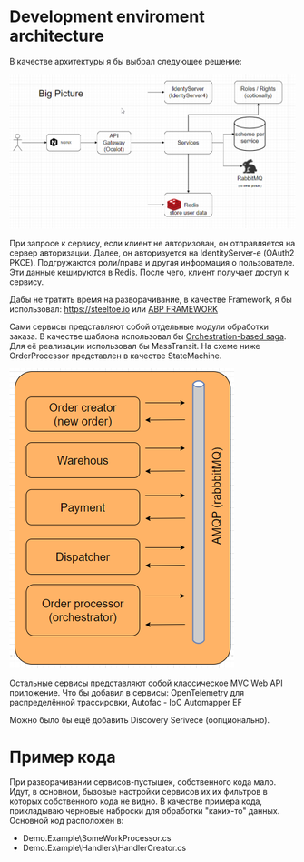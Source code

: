 # Development enviroment architecture
В качестве архитектуры я бы выбрал следующее решение:

![alt tag](/sourcers/big_picture.png "Development enviroment architecture")​

При запросе к сервису, если клиент не авторизован, он отправляется на сервер авторизации. Далее, он авторизуется на IdentityServer-е (OAuth2 PKCE). Подгружаются роли/права и другая информация о пользователе. Эти данные кешируются в Redis. После чего, клиент получает доступ к сервису.

Дабы не тратить время на разворачивание, в качестве Framework, я бы использовал: https://steeltoe.io или [ABP FRAMEWORK](https://docs.abp.io/en/abp/latest/Samples/Microservice-Demo)

Сами сервисы представляют собой отдельные модули обработки заказа. В качестве шаблона использовал бы [Orchestration-based saga](https://microservices.io/patterns/data/saga.html). Для её реализации использовал бы MassTransit. На схеме ниже OrderProcessor представлен в качестве StateMachine.

![alt tag](/sourcers/services1.png "Services")​

Остальные сервисы представляют собой классическое MVC Web API приложение. 
Что бы добавил в сервисы:
OpenTelemetry для распределённой трассировки,
Autofac - IoC
Automapper
EF

Можно было бы ещё добавить Discovery Serivece (оопционально).

# Пример кода
При разворачивании сервисов-пустышек, собственного кода мало. Идут, в основном, бызовые настройки сервисов их их фильтров в которых собственного кода не видно.
В качестве примера кода, прикладываю черновые наброски для обработки "каких-то" данных. 
Основной код расположен в:
* Demo.Example\SomeWorkProcessor.cs 
* Demo.Example\Handlers\HandlerCreator.cs 
